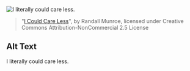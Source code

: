 ![I literally could care less.](https://imgs.xkcd.com/comics/i_could_care_less.png)
> "[I Could Care Less](https://xkcd.com/1576/)", by Randall Munroe, licensed under Creative Commons Attribution-NonCommercial 2.5 License

## Alt Text
I literally could care less.
